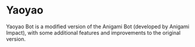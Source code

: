 # Yaoyao
Yaoyao Bot is a modified version of the Anigami Bot (developed by Anigami Impact), with some additional features and improvements to the original version.
